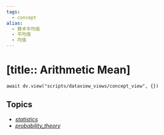```yaml
---
tags:
  - concept
alias:
  - 算术平均值
  - 平均值
  - 均值
---
```


# [title:: Arithmetic Mean]

```dataviewjs
await dv.view("scripts/dataview_views/concept_view", {})
```

## Topics

- [_statistics_](topics/_statistics_.md)
- [_probability_theory_](topics/_probability_theory_.md)
